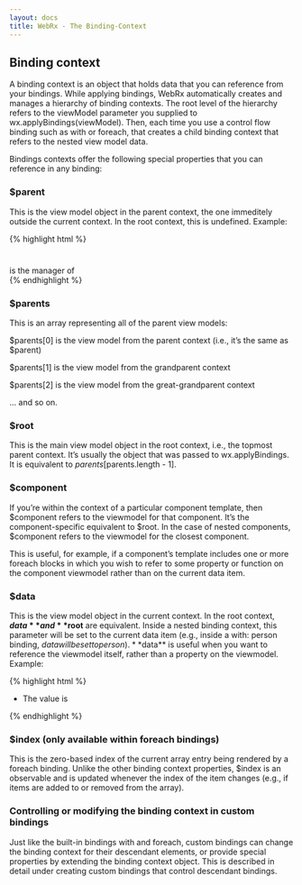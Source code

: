 ```yaml
---
layout: docs
title: WebRx - The Binding-Context
---
```

## Binding context

A binding context is an object that holds data that you can reference from your bindings. While applying bindings, WebRx automatically creates and manages a hierarchy of binding contexts. The root level of the hierarchy refers to the viewModel parameter you supplied to wx.applyBindings(viewModel). Then, each time you use a control flow binding such as with or foreach, that creates a child binding context that refers to the nested view model data.

Bindings contexts offer the following special properties that you can reference in any binding:

### $parent

This is the view model object in the parent context, the one immeditely outside the current context. In the root context, this is undefined. Example:

{% highlight html %}
<h1 data-bind="text: name"></h1>
 
<div data-bind="with: manager">
    <!-- Now we're inside a nested binding context -->
    <span data-bind="text: name"></span> is the
    manager of <span data-bind="text: $parent.name"></span>
</div>
{% endhighlight %} 

### $parents

This is an array representing all of the parent view models:

$parents[0] is the view model from the parent context (i.e., it’s the same as $parent)

$parents[1] is the view model from the grandparent context

$parents[2] is the view model from the great-grandparent context

… and so on.

### $root

This is the main view model object in the root context, i.e., the topmost parent context. It’s usually the object that was passed to wx.applyBindings. It is equivalent to $parents[$parents.length - 1].

### $component

If you’re within the context of a particular component template, then $component refers to the viewmodel for that component. It’s the component-specific equivalent to $root. In the case of nested components, $component refers to the viewmodel for the closest component.

This is useful, for example, if a component’s template includes one or more foreach blocks in which you wish to refer to some property or function on the component viewmodel rather than on the current data item.

### $data

This is the view model object in the current context. In the root context, **$data** and **$root** are equivalent. Inside a nested binding context, this parameter will be set to the current data item (e.g., inside a with: person binding, $data will be set to person). **$data** is useful when you want to reference the viewmodel itself, rather than a property on the viewmodel. Example:

{% highlight html %}
<ul data-bind="foreach: ['cats', 'dogs', 'fish']">
    <li>The value is <span data-bind="text: $data"></span></li>
</ul>
{% endhighlight %} 

### $index (only available within foreach bindings)

This is the zero-based index of the current array entry being rendered by a foreach binding. Unlike the other binding context properties, $index is an observable and is updated whenever the index of the item changes (e.g., if items are added to or removed from the array).

### Controlling or modifying the binding context in custom bindings

Just like the built-in bindings with and foreach, custom bindings can change the binding context for their descendant elements, or provide special properties by extending the binding context object. This is described in detail under creating custom bindings that control descendant bindings.